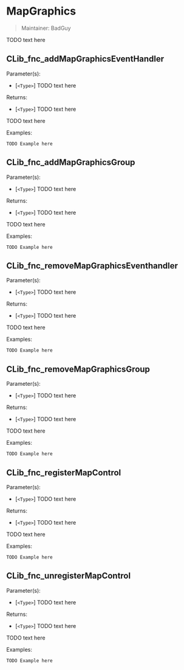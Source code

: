 # MapGraphics

> Maintainer: BadGuy

TODO text here


## CLib_fnc_addMapGraphicsEventHandler

Parameter(s):
* [`<Type>`] TODO text here

Returns:
* [`<Type>`] TODO text here

TODO text here

Examples:

```sqf
TODO Example here
```

## CLib_fnc_addMapGraphicsGroup

Parameter(s):
* [`<Type>`] TODO text here

Returns:
* [`<Type>`] TODO text here

TODO text here

Examples:

```sqf
TODO Example here
```

## CLib_fnc_removeMapGraphicsEventhandler

Parameter(s):
* [`<Type>`] TODO text here

Returns:
* [`<Type>`] TODO text here

TODO text here

Examples:

```sqf
TODO Example here
```

## CLib_fnc_removeMapGraphicsGroup

Parameter(s):
* [`<Type>`] TODO text here

Returns:
* [`<Type>`] TODO text here

TODO text here

Examples:

```sqf
TODO Example here
```

## CLib_fnc_registerMapControl

Parameter(s):
* [`<Type>`] TODO text here

Returns:
* [`<Type>`] TODO text here

TODO text here

Examples:

```sqf
TODO Example here
```

## CLib_fnc_unregisterMapControl

Parameter(s):
* [`<Type>`] TODO text here

Returns:
* [`<Type>`] TODO text here

TODO text here

Examples:

```sqf
TODO Example here
```

[`<Control>`]: https://community.bistudio.com/wiki/Control
[`<Anything>`]: https://community.bistudio.com/wiki/Anything
[`<Config>`]: https://community.bistudio.com/wiki/Config
[`<Object>`]: https://community.bistudio.com/wiki/Object
[`<String>`]: https://community.bistudio.com/wiki/String
[`<Number>`]: https://community.bistudio.com/wiki/Number
[`<Array>`]: https://community.bistudio.com/wiki/Array
[`<Position>`]: https://community.bistudio.com/wiki/Position
[`<Color>`]: https://community.bistudio.com/wiki/Color
[`<Boolean>`]: https://community.bistudio.com/wiki/Boolean
[`<Code>`]: https://community.bistudio.com/wiki/Code
[`<Group>`]: https://community.bistudio.com/wiki/Group
[`<Location>`]: https://community.bistudio.com/wiki/Location
